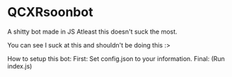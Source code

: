 # QCXRsoonbot
A shitty bot made in JS
Atleast this doesn't suck the most.

You can see I suck at this and shouldn't be doing this :>


How to setup this bot:
First: Set config.json to your information.
Final: (Run index.js)
